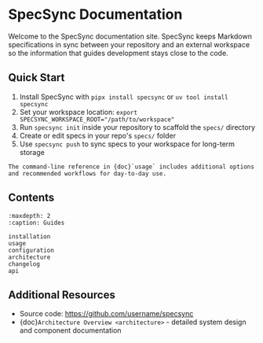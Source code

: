 # SpecSync Documentation

Welcome to the SpecSync documentation site. SpecSync keeps Markdown specifications in sync between your repository and an external workspace so the information that guides development stays close to the code.

## Quick Start

1. Install SpecSync with `pipx install specsync` or `uv tool install specsync`
2. Set your workspace location: `export SPECSYNC_WORKSPACE_ROOT="/path/to/workspace"`
3. Run `specsync init` inside your repository to scaffold the `specs/` directory
4. Create or edit specs in your repo's `specs/` folder
5. Use `specsync push` to sync specs to your workspace for long-term storage

```{note}
The command-line reference in {doc}`usage` includes additional options and recommended workflows for day-to-day use.
```

## Contents

```{toctree}
:maxdepth: 2
:caption: Guides

installation
usage
configuration
architecture
changelog
api
```

## Additional Resources

- Source code: <https://github.com/username/specsync>
- {doc}`Architecture Overview <architecture>` - detailed system design and component documentation
